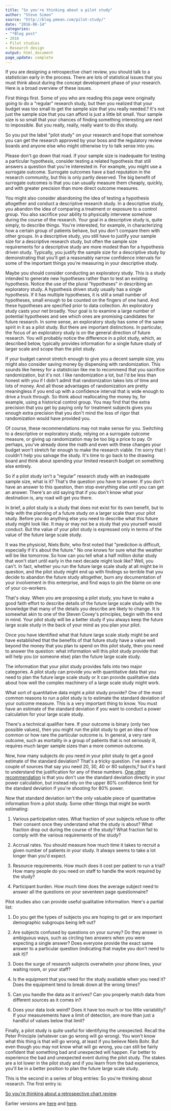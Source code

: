 ```yaml
---
title: "So you're thinking about a pilot study"
author: "Steve Simon"
source: "http://blog.pmean.com/pilot-study/"
date: "2016-06-14"
categories:
- "*Blog post"
- 2016
- Pilot studies
- Research design
output: html_document
page_update: complete
---
```


If you are designing a retrospective chart review, you should talk to a statistician early in the process. There are lots of statistical issues that you must think about during the concept development phase of your research. Here is a broad overview of these issues.

<!---More--->

First things first. Some of you who are reading this page were originally going to do a "regular" research study, but then you realized that your budget was too small to get the sample size that you really needed.? It's not just the sample size that you can afford is just a little bit small. Your sample size is so small that your chances of finding something interesting are next to impossible. But you really, really, really want to do this study.

So you put the label "pilot study" on your research and hope that somehow you can get the research approved by your boss and the regulatory review boards and anyone else who might otherwise try to talk sense into you.

Please don't go down that road. If your sample size is inadequate for testing a particular hypothesis, consider testing a related hypothesis that still answers a question that you're interested in. For example, you might use a surrogate outcome. Surrogate outcomes have a bad reputation in the research community, but this is only partly deserved. The big benefit of surrogate outcomes is that you can usually measure them cheaply, quickly, and with greater precision than more direct outcome measures.

You might also consider abandoning the idea of testing a hypothesis altogether and conduct a descriptive research study. In a descriptive study, you abandon the idea of comparing a treatment or exposure to a control group. You also sacrifice your ability to physically intervene somehow during the course of the research. Your goal in a descriptive study is, quite simply, to describe things. You're interested, for example, in characterizing how a certain group of patients behave, but you don't compare them with other groups. In a descriptive study, you still have to justify your sample size for a descriptive research study, but often the sample size requirements for a descriptive study are more modest than for a hypothesis driven study. Typically, you justify the sample size for a descriptive study by demonstrating that you'll get a reasonably narrow confidence intervals for some of the important things you're measuring in your descriptive study.

Maybe you should consider conducting an exploratory study. This is a study intended to generate new hypotheses rather than to test an existing hypothesis. Notice the use of the plural "hypotheses" in describing an exploratory study. A hypothesis driven study usually has a single hypothesis. If it has multiple hypotheses, it is still a small number of hypotheses, small enough to be counted on the fingers of one hand. And these hypotheses are specified prior to data collection. An exploratory study casts your net broadly. Your goal is to examine a large number of potential hypotheses and see which ones are promising candidates for future research. In some sense, an exploratory study has some of the same spirit in it as a pilot study. But there are important distinctions. In particular, the focus of an exploratory study is on the general direction of future research. You will probably notice the difference in a pilot study, which, as described below, typically provides information for a single future study of larger scale and scope than the pilot study.

If your budget cannot stretch enough to give you a decent sample size, you might also consider saving money by dispensing with randomization. This sounds like heresy for a statistician like me to recommend that you sacrifice randomization, but it's not. I like randomization a lot, but I'd be less than honest with you if I didn't admit that randomization takes lots of time and lots of money. And all those advantages of randomization are pretty meaningless if you end up with a confidence interval that is wide enough to drive a truck through. So think about reallocating the money by, for example, using a historical control group. You may find that the extra precision that you get by paying only for treatment subjects gives you enough extra precision that you don't mind the loss of rigor that randomization would have provided you.

Of course, these recommendations may not make sense for you. Switching to a descriptive or exploratory study, relying on a surrogate outcome measure, or giving up randomization may be too big a price to pay. Or perhaps, you've already done the math and even with these changes your budget won't stretch far enough to make the research viable. I'm sorry that I couldn't help you salvage the study. It's time to go back to the drawing board and think about spending your limited research budget on something else entirely.

So if a pilot study isn't a "regular" research study with an inadequate sample size, what is it? That's the question you have to answer. If you don't have an answer to this question, then stop everything else until you can get an answer. There's an old saying that if you don't know what your destination is, any road will get you there.

In brief, a pilot study is a study that does not exist for its own benefit, but to help with the planning of a future study on a larger scale than your pilot study. Before you do anything else you need to describe what this future study might look like. It may or may not be a study that you yourself would conduct. But the value of your pilot study is expressed only in terms of the value of the future large scale study.

It was the physicist, Niels Bohr, who first noted that "prediction is difficult, especially if it's about the future." No one knows for sure what the weather will be like tomorrow. So how can you tell what a half million dollar study that won't start until early in the next decade might look like? Well, you can't. In fact, whether you run the future large scale study at all might be in question, and the pilot study might end up with findings so terrible that you decide to abandon the future study altogether, burn any documentation of your involvement in this enterprise, and find ways to pin the blame on one of your co-workers.

That's okay. When you are proposing a pilot study, you have to make a good faith effort to describe details of the future large scale study with the knowledge that many of the details you describe are likely to change. It is somewhat akin to one of the Steven Covey's principles, begin with the end in mind. Your pilot study will be a better study if you always keep the future large scale study in the back of your mind as you plan your pilot.

Once you have identified what that future large scale study might be and have established that the benefits of that future study have a value well beyond the money that you plan to spend on this pilot study, then you need to answer the question: what information will this pilot study provide that will help you (or someone else) plan the future large scale study.

The information that your pilot study provides falls into two major categories. A pilot study can provide you with quantitative data that you need to plan the future large scale study or it can provide qualitative data about how well the complex machinery of a large scale study might work.

What sort of quantitative data might a pilot study provide? One of the most common reasons to run a pilot study is to estimate the standard deviation of your outcome measure. This is a very important thing to know. You must have an estimate of the standard deviation if you want to conduct a power calculation for your large scale study.

There's a technical qualifier here. If your outcome is binary (only two possible values), then you might run the pilot study to get an idea of how common or how rare the particular outcome is. In general, a very rare outcome, such as mortality in a group of patients that is not seriously ill, requires much larger sample sizes than a more common outcome.

Now, how many subjects do you need in your pilot study to get a good estimate of the standard deviation? That's a tricky question. I've seen a couple of sources that say you need 20, 30, 40 or 80 subjects,? but it's hard to understand the justification for any of these numbers. [One other recommendation][pub1] is that you don't use the standard deviation directly in your power calculation, but instead rely on the upper 80% confidence limit for the standard deviation if you're shooting for 80% power.

Now that standard deviation isn't the only valuable piece of quantitative information from a pilot study. Some other things that might be worth estimating:

1.  Various participation rates. What fraction of your subjects refuse to offer their consent once they understand what the study is about? What fraction drop out during the course of the study? What fraction fail to comply with the various requirements of the study?

2.  Accrual rates. You should measure how much time it takes to recruit a given number of patients in your study. It always seems to take a lot longer than you'd expect.

3.  Resource requirements. How much does it cost per patient to run a trial? How many people do you need on staff to handle the work required by the study?

4.  Participant burden. How much time does the average subject need to answer all the questions on your seventeen page questionnaire?

Pilot studies also can provide useful qualitative information. Here's a partial list:

1.  Do you get the types of subjects you are hoping to get or are important demographic subgroups being left out?

2.  Are subjects confused by questions on your survey? Do they answer in ambiguous ways, such as circling two answers when you were expecting a single answer? Does everyone provide the exact same answer to a particular question (indicating that maybe you don't need to ask it)?

3.  Does the surge of research subjects overwhelm your phone lines, your waiting room, or your staff?

4.  Is the equipment that you need for the study available when you need it? Does the equipment tend to break down at the wrong times?

5.  Can you handle the data as it arrives? Can you properly match data from different sources as it comes in?

6.  Does your data look weird? Does it have too much or too little variability? If your measurements have a limit of detection, are more than just a handful of values below that limit?

Finally, a pilot study is quite useful for identifying the unexpected. Recall the Peter Principle (whatever can go wrong will go wrong). You won't know what this thing is that will go wrong, at least if you believe Niels Bohr. But even though you may not know what will go wrong, you can still be fairly confident that something bad and unexpected will happen. Far better to experience the bad and unexpected event during the pilot study. The stakes are a lot lower in the pilot study and if you learn from the bad experience, you'll be in a better position to plan the future large scale study.

This is the second in a series of blog entries: So you're thinking about research. The first entry is:

[So you're thinking about a retrospective chart review][sim3].


[sim3]: http://new.pmean.com/chart-review/

[pub1]: http://www.ncbi.nlm.nih.gov/pubmed/8532986?dopt=Abstract
 
Earlier versions are [here][sim1] and [here][sim2].
 
[sim1]: http://blog.pmean.com/pilot-study/
[sim2]: http://new.pmean.com/pilot-study/
 
